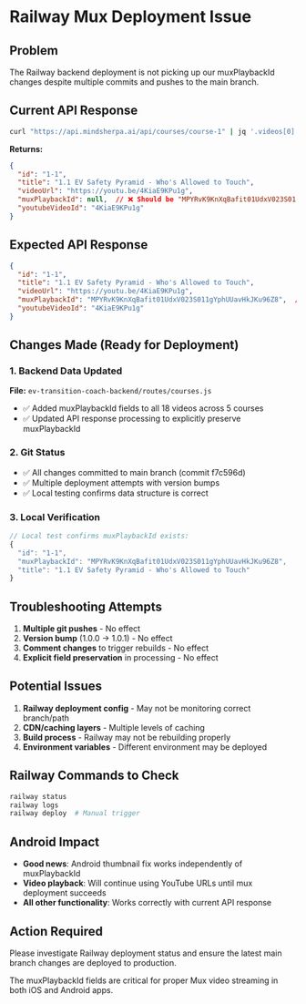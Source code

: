 # Railway Mux Deployment Issue

## Problem
The Railway backend deployment is not picking up our muxPlaybackId changes despite multiple commits and pushes to the main branch.

## Current API Response
```bash
curl "https://api.mindsherpa.ai/api/courses/course-1" | jq '.videos[0]'
```

**Returns:**
```json
{
  "id": "1-1",
  "title": "1.1 EV Safety Pyramid - Who's Allowed to Touch",
  "videoUrl": "https://youtu.be/4KiaE9KPu1g",
  "muxPlaybackId": null,  // ❌ Should be "MPYRvK9KnXqBafit01UdxV023S011gYphUUavHkJKu96Z8"
  "youtubeVideoId": "4KiaE9KPu1g"
}
```

## Expected API Response
```json
{
  "id": "1-1",
  "title": "1.1 EV Safety Pyramid - Who's Allowed to Touch",
  "videoUrl": "https://youtu.be/4KiaE9KPu1g",
  "muxPlaybackId": "MPYRvK9KnXqBafit01UdxV023S011gYphUUavHkJKu96Z8",  // ✅ Should exist
  "youtubeVideoId": "4KiaE9KPu1g"
}
```

## Changes Made (Ready for Deployment)

### 1. Backend Data Updated
**File:** `ev-transition-coach-backend/routes/courses.js`
- ✅ Added muxPlaybackId fields to all 18 videos across 5 courses
- ✅ Updated API response processing to explicitly preserve muxPlaybackId

### 2. Git Status
- ✅ All changes committed to main branch (commit f7c596d)
- ✅ Multiple deployment attempts with version bumps
- ✅ Local testing confirms data structure is correct

### 3. Local Verification
```javascript
// Local test confirms muxPlaybackId exists:
{
  "id": "1-1",
  "muxPlaybackId": "MPYRvK9KnXqBafit01UdxV023S011gYphUUavHkJKu96Z8",
  "title": "1.1 EV Safety Pyramid - Who's Allowed to Touch"
}
```

## Troubleshooting Attempts
1. **Multiple git pushes** - No effect
2. **Version bump** (1.0.0 → 1.0.1) - No effect
3. **Comment changes** to trigger rebuilds - No effect
4. **Explicit field preservation** in processing - No effect

## Potential Issues
1. **Railway deployment config** - May not be monitoring correct branch/path
2. **CDN/caching layers** - Multiple levels of caching
3. **Build process** - Railway may not be rebuilding properly
4. **Environment variables** - Different environment may be deployed

## Railway Commands to Check
```bash
railway status
railway logs
railway deploy  # Manual trigger
```

## Android Impact
- **Good news**: Android thumbnail fix works independently of muxPlaybackId
- **Video playback**: Will continue using YouTube URLs until mux deployment succeeds
- **All other functionality**: Works correctly with current API response

## Action Required
Please investigate Railway deployment status and ensure the latest main branch changes are deployed to production.

The muxPlaybackId fields are critical for proper Mux video streaming in both iOS and Android apps.